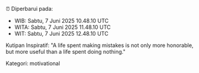 ⏰ Diperbarui pada:
- WIB: Sabtu, 7 Juni 2025 10.48.10 UTC
- WITA: Sabtu, 7 Juni 2025 11.48.10 UTC
- WIT: Sabtu, 7 Juni 2025 12.48.10 UTC

Kutipan Inspiratif:
"A life spent making mistakes is not only more honorable, but more useful than a life spent doing nothing."


Kategori: motivational

